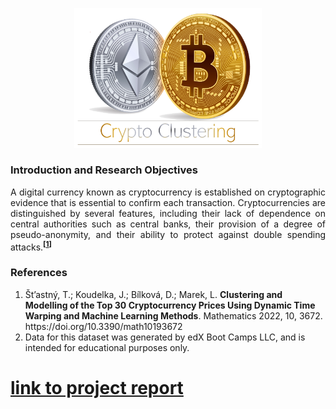 <p align="center">
<img src="https://github.com/theidari/CryptoClustering/blob/main/assets/crypto_header.png" width=300px>
</p>
<h3>Introduction and Research Objectives</h3>
<p align="justify">
A digital currency known as cryptocurrency is established on cryptographic evidence that is essential to confirm each transaction. Cryptocurrencies are distinguished by several features, including their lack of dependence on central authorities such as central banks, their provision of a degree of pseudo-anonymity, and their ability to protect against double spending attacks.<sup><b>[<a href="https://github.com/theidari/CryptoClustering/edit/main/README.md#references">1</a>]</b></sup>
</p>
<h3>References</h3>
<ol>
  <li> Št’astný, T.; Koudelka, J.; Bílková, D.; Marek, L. <b>Clustering and Modelling of the Top 30 Cryptocurrency Prices Using Dynamic Time Warping and Machine Learning Methods</b>. Mathematics 2022, 10, 3672. https://doi.org/10.3390/math10193672</li>
  <li>Data for this dataset was generated by edX Boot Camps LLC, and is intended for educational purposes only.</li>
</ol>
<h1><a href="https://theidari.github.io/CryptoClustering/"> link to project report</a></h1>

